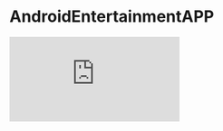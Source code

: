 # AndroidEntertainmentAPP

![Image of Yaktocat](https://github.com/aprzemek/AndroidEntertainmentAPP/blob/master/Dokumentacja.pdf)
